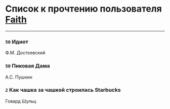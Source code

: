 # Список к прочтению пользователя [Faith](https://plus.google.com/u/0/112366191289808901180/)
---

### `50` Идиот
Ф.М. Достоевский

### `50` Пиковая Дама
А.С. Пушкин

### `2` Как чашка за чашкой строилась Starbucks
Говард Шульц

